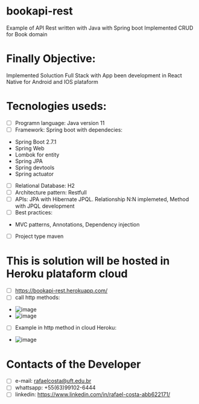 # bookapi-rest
Example of API Rest written with Java with Spring boot
Implemented CRUD for Book domain

# Finally Objective:
Implemented Soluction Full Stack with App been development in React Native for Android and IOS plataform

# Tecnologies useds:
 - [ ] Programn language: Java version 11
 - [ ] Framework: Spring boot with dependecies:
 - Spring Boot 2.7.1
 - Spring Web
 - Lombok for entity
 - Spring JPA
 - Spring devtools
 - Spring actuator
 - [ ] Relational Database: H2
 - [ ] Architecture pattern: Restfull
 - [ ] APIs: JPA with Hibernate JPQL. Relationship N:N implemeted, Method with JPQL development
 - [ ] Best practices:
 - MVC patterns, Annotations, Dependency injection
 - [ ] Project  type maven

# This is solution will be hosted in Heroku plataform cloud
- [ ] https://bookapi-rest.herokuapp.com/
- [ ] call http methods:
- ![image](https://user-images.githubusercontent.com/72560588/177440110-68a798db-df1b-4fc1-8d67-c58d08935b93.png) <br>
- ![image](https://user-images.githubusercontent.com/72560588/177440219-83ea5f8d-9dc5-4b32-825c-fa2cad1b6361.png) <br>
- [ ] Example in http method in cloud Heroku: <br>
- ![image](https://user-images.githubusercontent.com/72560588/177440562-ce5015fd-6ec0-4aab-86e1-1afce5d43e2b.png)



# Contacts of the Developer
- [ ] e-mail: rafaelcosta@uft.edu.br
- [ ] whattsapp: +55(63)99102-6444
- [ ] linkedin: https://www.linkedin.com/in/rafael-costa-abb622171/
